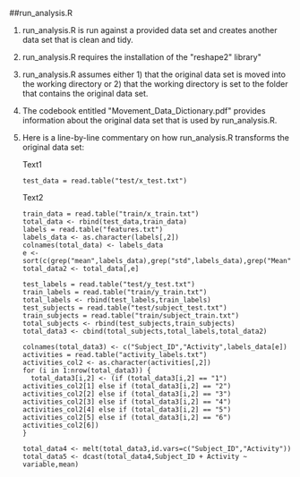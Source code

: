 ##run_analysis.R 
1. run_analysis.R is run against a provided data set and creates another data set that is clean and tidy.

2. run_analysis.R requires the installation of the "reshape2" library"

3. run_analysis.R assumes either 1) that the original data set is moved into the working directory or 2) that the working directory is set to the folder that contains the original data set.

4. The codebook entitled "Movement_Data_Dictionary.pdf" provides information about the original data set that is used by run_analysis.R.

5. Here is a line-by-line commentary on how run_analysis.R transforms the original data set:

    Text1
    ``` 
    test_data = read.table("test/x_test.txt")
    ```
    Text2
    ```
    train_data = read.table("train/x_train.txt")
    total_data <- rbind(test_data,train_data)
    labels = read.table("features.txt")
    labels_data <- as.character(labels[,2])
    colnames(total_data) <- labels_data
    e <- sort(c(grep("mean",labels_data),grep("std",labels_data),grep("Mean",labels_data)))
    total_data2 <- total_data[,e]
    
    test_labels = read.table("test/y_test.txt")
    train_labels = read.table("train/y_train.txt")
    total_labels <- rbind(test_labels,train_labels)
    test_subjects = read.table("test/subject_test.txt")
    train_subjects = read.table("train/subject_train.txt")
    total_subjects <- rbind(test_subjects,train_subjects)
    total_data3 <- cbind(total_subjects,total_labels,total_data2)
    
    colnames(total_data3) <- c("Subject_ID","Activity",labels_data[e])
    activities = read.table("activity_labels.txt")
    activities_col2 <- as.character(activities[,2])
    for (i in 1:nrow(total_data3)) {
      total_data3[i,2] <- (if (total_data3[i,2] == "1") activities_col2[1] else if (total_data3[i,2] == "2") activities_col2[2] else if (total_data3[i,2] == "3") activities_col2[3] else if (total_data3[i,2] == "4") activities_col2[4] else if (total_data3[i,2] == "5") activities_col2[5] else if (total_data3[i,2] == "6") activities_col2[6])
    }
    
    total_data4 <- melt(total_data3,id.vars=c("Subject_ID","Activity"))
    total_data5 <- dcast(total_data4,Subject_ID + Activity ~ variable,mean)
    ```

